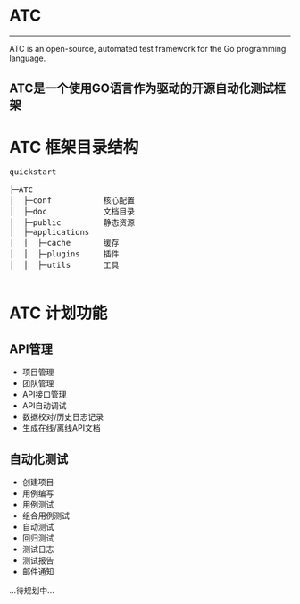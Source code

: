 # ATC
--------------------------------------------------------------------------------
ATC is an open-source, automated test framework for the Go programming language.

ATC是一个使用GO语言作为驱动的开源自动化测试框架
--------------------------------------------------------------------------------

# ATC 框架目录结构
<pre>
quickstart

├─ATC 
│  ├─conf           核心配置
│  ├─doc            文档目录
│  ├─public         静态资源
│  ├─applications
│  │  ├─cache       缓存
│  │  ├─plugins     插件
│  │  ├─utils       工具

</pre>

# ATC 计划功能

## API管理
   * 项目管理
   * 团队管理
   * API接口管理
   * API自动调试
   * 数据校对/历史日志记录
   * 生成在线/离线API文档
   
## 自动化测试
   * 创建项目
   * 用例编写
   * 用例测试
   * 组合用例测试
   * 自动测试
   * 回归测试
   * 测试日志
   * 测试报告
   * 邮件通知
   
  ...待规划中...